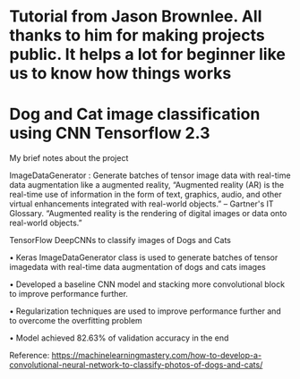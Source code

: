 # Tutorial from Jason Brownlee. All thanks to him for making projects public. It helps a lot for beginner like us to know how things works 
# Dog and Cat image classification using CNN Tensorflow 2.3

My brief notes about the project 

ImageDataGenerator : Generate batches of tensor image data with real-time data augmentation
like a augmented reality, “Augmented reality (AR) is the real-time use of information in the form of text, 
graphics, audio, and other virtual enhancements integrated with real-world objects.” – Gartner's IT Glossary.
“Augmented reality is the rendering of digital images or data onto real-world objects.”


TensorFlow DeepCNNs to classify images of Dogs and Cats

• Keras ImageDataGenerator class is used to generate batches of tensor   
   imagedata with real-time data augmentation of dogs and cats images
   
• Developed a baseline CNN model and stacking more convolutional block  
   to improve performance further.  
   
• Regularization techniques are used to improve performance further and  
   to overcome the overfitting problem 
   
• Model achieved 82.63% of validation accuracy in the end


Reference: https://machinelearningmastery.com/how-to-develop-a-convolutional-neural-network-to-classify-photos-of-dogs-and-cats/
